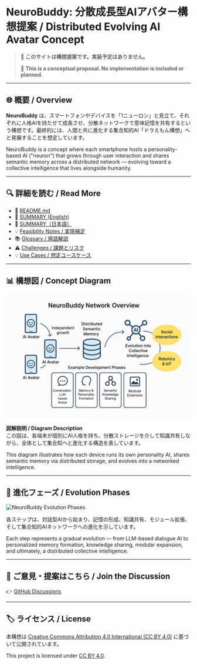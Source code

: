 # NeuroBuddy: 分散成長型AIアバター構想提案 / Distributed Evolving AI Avatar Concept

> 🧠 **このサイトは構想提案です。実装予定はありません。**
>
> 🧠 **This is a conceptual proposal. No implementation is included or planned.**

---

## 🌐 概要 / Overview

**NeuroBuddy** は、スマートフォンやデバイスを「1ニューロン」と見立て、それぞれに人格AIを持たせて成長させ、分散ネットワークで意味記憶を共有するという構想です。最終的には、人間と共に進化する集合知的AI「ドラえもん構想」へと発展することを想定しています。

NeuroBuddy is a concept where each smartphone hosts a personality-based AI ("neuron") that grows through user interaction and shares semantic memory across a distributed network — evolving toward a collective intelligence that lives alongside humanity.

---

## 🔍 詳細を読む / Read More

- 📄 [README.md](../README.md)
- 🧠 [SUMMARY (English)](./SUMMARY.md)
- 🧠 [SUMMARY（日本語）](./SUMMARY_ja.md)
- 💡 [Feasibility Notes / 実現補足](./FeasibilityNotes.md)
- 📚 [Glossary / 用語解説](./Glossary.md)
- ⚠️ [Challenges / 課題とリスク](./Challenges.md)
- 💡 [Use Cases / 想定ユースケース](./UseCases.md)

---

## 📊 構想図 / Concept Diagram

![NeuroBuddy Network Overview](../assets/NeuroBuddy_Network_Overview.png)

**図解説明 / Diagram Description**  
この図は、各端末が個別にAI人格を持ち、分散ストレージを介して知識共有しながら、全体として集合知へと進化する構造を表しています。

This diagram illustrates how each device runs its own personality AI, shares semantic memory via distributed storage, and evolves into a networked intelligence.

---

## 🧠 進化フェーズ / Evolution Phases

![NeuroBuddy Evolution Phases](./images/NeuroBuddy_Evolution_Phases.png)

各ステップは、対話型AIから始まり、記憶の形成、知識共有、モジュール拡張、そして集合知的AIネットワークへの進化を示しています。

Each step represents a gradual evolution — from LLM-based dialogue AI to personalized memory formation, knowledge sharing, modular expansion, and ultimately, a distributed collective intelligence.

---

## 💬 ご意見・提案はこちら / Join the Discussion

👉 [GitHub Discussions](https://github.com/あなたのユーザー名/neurobuddy/discussions)

---

## 🏷️ ライセンス / License

本構想は [Creative Commons Attribution 4.0 International (CC BY 4.0)](https://creativecommons.org/licenses/by/4.0/) に基づいて公開されています。

This project is licensed under [CC BY 4.0](https://creativecommons.org/licenses/by/4.0/).
